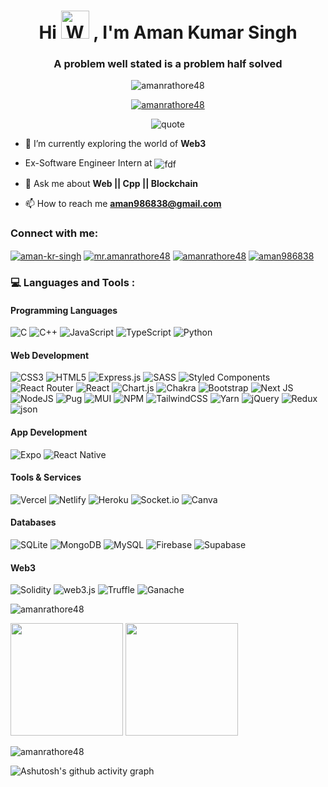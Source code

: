 <h1 align="center">Hi <img src="https://raw.githubusercontent.com/nixin72/nixin72/master/wave.gif" 
         alt="Waving hand animated gif"
         height="45"
         width="45" /> , I'm Aman Kumar Singh</h1>
         <h3 align="center">A problem well stated is a problem half solved</h3>

<p align="center"> <img src="https://komarev.com/ghpvc/?username=amanrathore48&label=Profile%20views&color=0aff33&style=plastic" alt="amanrathore48" /> </p>

<p align="center"> <a href="https://github.com/ryo-ma/github-profile-trophy"><img src="https://github-profile-trophy.vercel.app/?username=amanrathore48&column=4&margin-w=20&margin-h=15" alt="amanrathore48" /></a> </p>
         
<p align="center"> <img src="https://quotes-github-readme.vercel.app/api?type=horizontal&theme=dark" alt="quote" /> </p>

- 🌱 I’m currently exploring the world of **Web3**

<!-- - 👨‍💻 All of my projects are available at [Here](https://amanrathorecv.netlify.app/) -->

- Ex-Software Engineer Intern at <img src="https://img.shields.io/badge/Digilocker-5733EA?style=for-the-badge&logoColor=white" align="center" alt="fdf" />

- 💬 Ask me about **Web || Cpp || Blockchain**

- 📫 How to reach me **aman986838@gmail.com**

<h3 align="left">Connect with me:</h3>
<p align="left">
<a href="https://www.linkedin.com/in/aman-kr-singh/" target="blank"><img align="center" src="https://img.shields.io/badge/LinkedIn-0077B5?style=for-the-badge&logo=linkedin&logoColor=white" alt="aman-kr-singh" /></a>
<a href="https://www.instagram.com/mr.amanrathore48/" target="blank"><img align="center" src="https://img.shields.io/badge/Instagram-E4405F?style=for-the-badge&logo=instagram&logoColor=white" alt="mr.amanrathore48"  /></a>
<a href="https://leetcode.com/amanrathore48/" target="blank"><img align="center" src="https://img.shields.io/badge/-LeetCode-FFA116?style=for-the-badge&logo=LeetCode&logoColor=black" alt="amanrathore48"  /></a>       
<a href="https://auth.geeksforgeeks.org/user/aman986838" target="_blank"><img align="center" src="https://img.shields.io/badge/GeeksforGeeks-298D46?style=for-the-badge&logo=geeksforgeeks&logoColor=white" alt="aman986838"  /></a>
</p>

<!-- ![GitHub metrics](https://metrics.lecoq.io/amanrathore48) -->

<h3 align="left">💻 Languages and Tools :</h3>

<h4> Programming Languages </h4>

![C](https://img.shields.io/badge/c-%2300599C.svg?style=for-the-badge&logo=c&logoColor=white)
![C++](https://img.shields.io/badge/c++-%2300599C.svg?style=for-the-badge&logo=c%2B%2B&logoColor=white)
![JavaScript](https://img.shields.io/badge/javascript-%23323330.svg?style=for-the-badge&logo=javascript&logoColor=%23F7DF1E)
![TypeScript](https://img.shields.io/badge/typescript-%23007ACC.svg?style=for-the-badge&logo=typescript&logoColor=white)
![Python](https://img.shields.io/badge/python-3670A0?style=for-the-badge&logo=python&logoColor=ffdd54)

<h4> Web Development </h4>

![CSS3](https://img.shields.io/badge/css3-%231572B6.svg?style=for-the-badge&logo=css3&logoColor=white) ![HTML5](https://img.shields.io/badge/html5-%23E34F26.svg?style=for-the-badge&logo=html5&logoColor=white) ![Express.js](https://img.shields.io/badge/express.js-%23404d59.svg?style=for-the-badge&logo=express&logoColor=%2361DAFB) ![SASS](https://img.shields.io/badge/SASS-hotpink.svg?style=for-the-badge&logo=SASS&logoColor=white) ![Styled Components](https://img.shields.io/badge/styled--components-DB7093?style=for-the-badge&logo=styled-components&logoColor=white) ![React Router](https://img.shields.io/badge/React_Router-CA4245?style=for-the-badge&logo=react-router&logoColor=white) ![React](https://img.shields.io/badge/react-%2320232a.svg?style=for-the-badge&logo=react&logoColor=%2361DAFB) ![Chart.js](https://img.shields.io/badge/chart.js-F5788D.svg?style=for-the-badge&logo=chart.js&logoColor=white) ![Chakra](https://img.shields.io/badge/chakra-%234ED1C5.svg?style=for-the-badge&logo=chakraui&logoColor=white) ![Bootstrap](https://img.shields.io/badge/bootstrap-%23563D7C.svg?style=for-the-badge&logo=bootstrap&logoColor=white) ![Next JS](https://img.shields.io/badge/Next-black?style=for-the-badge&logo=next.js&logoColor=white) ![NodeJS](https://img.shields.io/badge/node.js-6DA55F?style=for-the-badge&logo=node.js&logoColor=white) ![Pug](https://img.shields.io/badge/Pug-FFF?style=for-the-badge&logo=pug&logoColor=A86454) ![MUI](https://img.shields.io/badge/MUI-%230081CB.svg?style=for-the-badge&logo=material-ui&logoColor=white) ![NPM](https://img.shields.io/badge/NPM-%23000000.svg?style=for-the-badge&logo=npm&logoColor=white) ![TailwindCSS](https://img.shields.io/badge/tailwindcss-%2338B2AC.svg?style=for-the-badge&logo=tailwind-css&logoColor=white) ![Yarn](https://img.shields.io/badge/yarn-%232C8EBB.svg?style=for-the-badge&logo=yarn&logoColor=white) ![jQuery](https://img.shields.io/badge/jquery-%230769AD.svg?style=for-the-badge&logo=jquery&logoColor=white) ![Redux](https://img.shields.io/badge/redux-%23593d88.svg?style=for-the-badge&logo=redux&logoColor=white) ![json](https://img.shields.io/badge/JSON-000000.svg?style=for-the-badge&logo=JSON&logoColor=white)

<h4> App Development </h4>

![Expo](https://img.shields.io/badge/expo-1C1E24?style=for-the-badge&logo=expo&logoColor=#D04A37) ![React Native](https://img.shields.io/badge/react_native-%2320232a.svg?style=for-the-badge&logo=react&logoColor=%2361DAFB)

<h4>Tools & Services </h4>

![Vercel](https://img.shields.io/badge/vercel-%23000000.svg?style=for-the-badge&logo=vercel&logoColor=white)
![Netlify](https://img.shields.io/badge/netlify-%23000000.svg?style=for-the-badge&logo=netlify&logoColor=#00C7B7)
![Heroku](https://img.shields.io/badge/heroku-%23430098.svg?style=for-the-badge&logo=heroku&logoColor=white)
![Socket.io](https://img.shields.io/badge/Socket.io-black?style=for-the-badge&logo=socket.io&badgeColor=010101)
![Canva](https://img.shields.io/badge/Canva-%2300C4CC.svg?style=for-the-badge&logo=Canva&logoColor=white)

<h4> Databases </h4>

![SQLite](https://img.shields.io/badge/sqlite-%2307405e.svg?style=for-the-badge&logo=sqlite&logoColor=white) ![MongoDB](https://img.shields.io/badge/MongoDB-%234ea94b.svg?style=for-the-badge&logo=mongodb&logoColor=white) ![MySQL](https://img.shields.io/badge/mysql-%2300f.svg?style=for-the-badge&logo=mysql&logoColor=white)
![Firebase](https://img.shields.io/badge/firebase-%23039BE5.svg?style=for-the-badge&logo=firebase)
![Supabase](https://img.shields.io/badge/Supabase-3ECF8E?style=for-the-badge&logo=supabase&logoColor=white)

<!-- <h4> Machine Learning </h4>

![Anaconda](https://img.shields.io/badge/Anaconda-%2344A833.svg?style=for-the-badge&logo=anaconda&logoColor=white) ![Pandas](https://img.shields.io/badge/pandas-%23150458.svg?style=for-the-badge&logo=pandas&logoColor=white) ![scikit-learn](https://img.shields.io/badge/scikit--learn-%23F7931E.svg?style=for-the-badge&logo=scikit-learn&logoColor=white) ![FastAPI](https://img.shields.io/badge/FastAPI-005571?style=for-the-badge&logo=fastapi) ![NumPy](https://img.shields.io/badge/numpy-%23013243.svg?style=for-the-badge&logo=numpy&logoColor=white) -->

<h4> Web3 </h4>

![Solidity](https://img.shields.io/badge/Solidity-%23363636.svg?style=for-the-badge&logo=solidity&logoColor=white) ![web3.js](https://img.shields.io/badge/Web3.js-F16822.svg?style=for-the-badge&logo=web3dotjs&logoColor=white) ![Truffle](https://img.shields.io/badge/Truffle-e4a663?style=for-the-badge&logoColor=white) ![Ganache](https://img.shields.io/badge/ganache-5E464D?style=for-the-badge&logoColor=white)

<!-- ![Moralis](https://img.shields.io/badge/Moralis-01ADF7?style=for-the-badge&logoColor=white) ![OpenZepplin](https://img.shields.io/badge/OpenZeppelin-4E5EE4.svg?style=for-the-badge&logo=OpenZeppelin&logoColor=white) ![ThirdWeb](https://img.shields.io/badge/ThirdWeb-CB0FAA?style=for-the-badge&logoColor=white) -->

<p><img align="center" src="https://github-readme-stats.vercel.app/api/top-langs?username=amanrathore48&show_icons=true&locale=en&layout=compact" alt="amanrathore48" /></p>

<img height="180em" src="https://github-profile-summary-cards.vercel.app/api/cards/profile-details?username=amanrathore48&theme=github_dark" />
<img height="180em" src="https://github-profile-summary-cards.vercel.app/api/cards/stats?username=amanrathore48&theme=github_dark"/>

<p><img align="center" src="https://github-readme-streak-stats.herokuapp.com/?user=amanrathore48" alt="amanrathore48" /></p>

![Ashutosh's github activity graph](https://github-readme-activity-graph.vercel.app/graph?username=amanrathore48&bg_color=000000&color=9e4c98&line=9e4c98&point=ff8585&area=true&hide_border=true)
